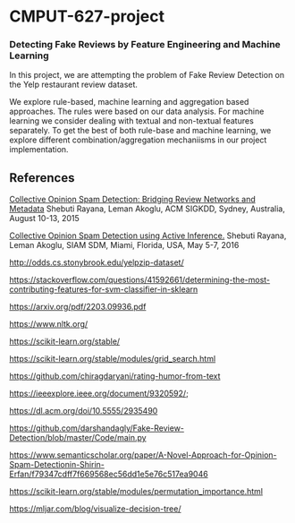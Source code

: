 # CMPUT-627-project

### Detecting Fake Reviews by Feature Engineering and Machine Learning

In this project, we are attempting the problem of Fake Review Detection on the Yelp restaurant review dataset. 

We explore rule-based, machine learning and aggregation based approaches. The rules were based on our data analysis. For machine learning we consider dealing with textual and non-textual features separately. To get the best of both rule-base and machine learning, we explore different combination/aggregation mechaniisms in our project implementation.  


## References
[
Collective Opinion Spam Detection: Bridging Review Networks and Metadata](http://shebuti.com/wp-content/uploads/2016/06/15-kdd-collectiveopinionspam.pdf) Shebuti Rayana, Leman Akoglu, ACM SIGKDD, Sydney, Australia, August 10-13, 2015

[Collective Opinion Spam Detection using Active Inference.](http://shebuti.com/wp-content/uploads/2016/06/16-sdm-active.pdf) Shebuti Rayana, Leman Akoglu, SIAM SDM, Miami, Florida, USA, May 5-7, 2016

http://odds.cs.stonybrook.edu/yelpzip-dataset/

https://stackoverflow.com/questions/41592661/determining-the-most-contributing-features-for-svm-classifier-in-sklearn

https://arxiv.org/pdf/2203.09936.pdf

https://www.nltk.org/

https://scikit-learn.org/stable/

https://scikit-learn.org/stable/modules/grid_search.html

https://github.com/chiragdaryani/rating-humor-from-text

https://ieeexplore.ieee.org/document/9320592/;

https://dl.acm.org/doi/10.5555/2935490

https://github.com/darshandagly/Fake-Review-Detection/blob/master/Code/main.py

https://www.semanticscholar.org/paper/A-Novel-Approach-for-Opinion-Spam-Detectionin-Shirin-Erfan/f79347cdff7f669568ec56dd1e5e76c517ea9046

https://scikit-learn.org/stable/modules/permutation_importance.html

https://mljar.com/blog/visualize-decision-tree/
